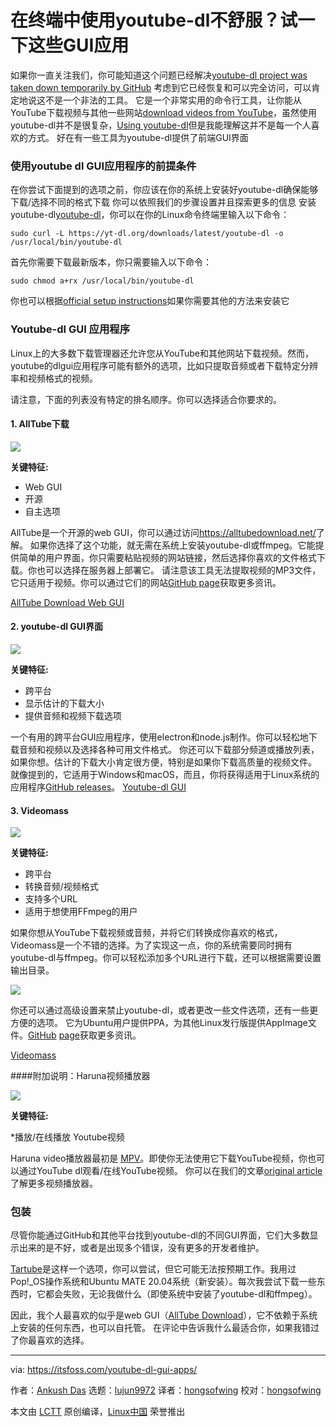 [#]: collector: (lujun9972)
[#]: translator: (hongsofwing)
[#]: reviewer: ( )
[#]: publisher: ( )
[#]: url: ( )
[#]: subject: (Not Comfortable Using youtube-dl in Terminal? Use These GUI Apps)
[#]: via: (https://itsfoss.com/youtube-dl-gui-apps/)
[#]: author: (Ankush Das https://itsfoss.com/author/ankush/)

在终端中使用youtube-dl不舒服？试一下这些GUI应用
=========================================

如果你一直关注我们，你可能知道这个问题已经解决[youtube-dl project was taken down temporarily by GitHub][1]
考虑到它已经恢复和可以完全访问，可以肯定地说这不是一个非法的工具。
它是一个非常实用的命令行工具，让你能从YouTube下载视频与其他一些网站[download videos from YouTube][2]，虽然使用youtube-dl并不是很复杂，[Using youtube-dl][3]但是我能理解这并不是每一个人喜欢的方式。
好在有一些工具为youtube-dl提供了前端GUI界面

### 使用youtube dl GUI应用程序的前提条件


在你尝试下面提到的选项之前，你应该在你的系统上安装好youtube-dl确保能够下载/选择不同的格式下载
你可以依照我们的步骤设置并且探索更多的信息
安装youtube-dl[youtube-dl][6]，你可以在你的Linux命令终端里输入以下命令：


```
sudo curl -L https://yt-dl.org/downloads/latest/youtube-dl -o /usr/local/bin/youtube-dl
```

首先你需要下载最新版本，你只需要输入以下命令：

```
sudo chmod a+rx /usr/local/bin/youtube-dl
```

你也可以根据[official setup instructions][7]如果你需要其他的方法来安装它
### Youtube-dl GUI 应用程序

Linux上的大多数下载管理器还允许您从YouTube和其他网站下载视频。然而，youtube的dlgui应用程序可能有额外的选项，比如只提取音频或者下载特定分辨率和视频格式的视频。

请注意，下面的列表没有特定的排名顺序。你可以选择适合你要求的。
#### 1\. AllTube下载

![][8]

**关键特征:**

  * Web GUI
  * 开源
  * 自主选项


AllTube是一个开源的web GUI，你可以通过访问<https://alltubedownload.net/>了解。
如果你选择了这个功能，就无需在系统上安装youtube-dl或ffmpeg。它能提供简单的用户界面，你只需要粘贴视频的网站链接，然后选择你喜欢的文件格式下载。你也可以选择在服务器上部署它。
请注意该工具无法提取视频的MP3文件，它只适用于视频。你可以通过它们的网站[GitHub page][9]获取更多资讯。

[AllTube Download Web GUI][10]

#### 2\. youtube-dl GUI界面

![][11]

**关键特征:**

  * 跨平台
  * 显示估计的下载大小
  * 提供音频和视频下载选项



一个有用的跨平台GUI应用程序，使用electron和node.js制作。你可以轻松地下载音频和视频以及选择各种可用文件格式。
你还可以下载部分频道或播放列表，如果你想。估计的下载大小肯定很方便，特别是如果你下载高质量的视频文件。
就像提到的，它适用于Windows和macOS，而且，你将获得适用于Linux系统的应用程序[GitHub releases][12]。
[Youtube-dl GUI][13]

#### 3\. Videomass

![][14]

**关键特征:**

  * 跨平台
  * 转换音频/视频格式  
  * 支持多个URL
  * 适用于想使用FFmpeg的用户

如果你想从YouTube下载视频或音频，并将它们转换成你喜欢的格式，Videomass是一个不错的选择。为了实现这一点，你的系统需要同时拥有youtube-dl与ffmpeg。你可以轻松添加多个URL进行下载，还可以根据需要设置输出目录。

![][15]

你还可以通过高级设置来禁止youtube-dl，或者更改一些文件选项，还有一些更方便的选项。
它为Ubuntu用户提供PPA，为其他Linux发行版提供AppImage文件。[GitHu][16][b][16] [page][16]获取更多资讯。

[Videomass][17]

####附加说明：Haruna视频播放器

![][18]

**关键特征:**

  *播放/在线播放 Youtube视频


Haruna video播放器最初是 [MPV][19]。即使你无法使用它下载YouTube视频，你也可以通过YouTube dl观看/在线YouTube视频。
你可以在我们的文章[original article][20]了解更多视频播放器。

### 包装

尽管你能通过GitHub和其他平台找到youtube-dl的不同GUI界面，它们大多数显示出来的是不好，或者是出现多个错误，没有更多的开发者维护。

[Tartube][21]是这样一个选项，你可以尝试，但它可能无法按预期工作。我用过Pop!_OS操作系统和Ubuntu MATE 20.04系统（新安装）。每次我尝试下载一些东西时，它都会失败，无论我做什么（即使系统中安装了youtube-dl和ffmpeg）。

因此，我个人最喜欢的似乎是web GUI（[AllTube Download][9]），它不依赖于系统上安装的任何东西，也可以自托管。
在评论中告诉我什么最适合你，如果我错过了你最喜欢的选择。

--------------------------------------------------------------------------------

via: https://itsfoss.com/youtube-dl-gui-apps/

作者：[Ankush Das][a]
选题：[lujun9972][b]
译者：[hongsofwing](https://github.com/hongsofwing)
校对：[hongsofwing](https://github.com/hongsofwing)

本文由 [LCTT](https://github.com/LCTT/TranslateProject) 原创编译，[Linux中国](https://linux.cn/) 荣誉推出

[a]: https://itsfoss.com/author/ankush/
[b]: https://github.com/lujun9972
[1]: https://itsfoss.com/youtube-dl-github-takedown/
[2]: https://itsfoss.com/download-youtube-videos-ubuntu/
[3]: https://itsfoss.com/download-youtube-linux/
[4]: https://ffmpeg.org/
[5]: https://itsfoss.com/ffmpeg/#install
[6]: https://youtube-dl.org/
[7]: https://ytdl-org.github.io/youtube-dl/download.html
[8]: https://i1.wp.com/itsfoss.com/wp-content/uploads/2021/02/alltube-download.jpg?resize=772%2C593&ssl=1
[9]: https://github.com/Rudloff/alltube
[10]: https://alltubedownload.net/
[11]: https://i2.wp.com/itsfoss.com/wp-content/uploads/2021/02/youtube-dl-gui.jpg?resize=800%2C548&ssl=1
[12]: https://github.com/jely2002/youtube-dl-gui/releases/tag/v1.8.7
[13]: https://github.com/jely2002/youtube-dl-gui
[14]: https://i1.wp.com/itsfoss.com/wp-content/uploads/2021/02/videomass.jpg?resize=800%2C537&ssl=1
[15]: https://i0.wp.com/itsfoss.com/wp-content/uploads/2021/02/videomass-1.jpg?resize=800%2C542&ssl=1
[16]: https://github.com/jeanslack/Videomass
[17]: https://jeanslack.github.io/Videomass/
[18]: https://i1.wp.com/itsfoss.com/wp-content/uploads/2021/01/haruna-video-player-dark.jpg?resize=800%2C512&ssl=1
[19]: https://mpv.io/
[20]: https://itsfoss.com/haruna-video-player/
[21]: https://github.com/axcore/tartube
